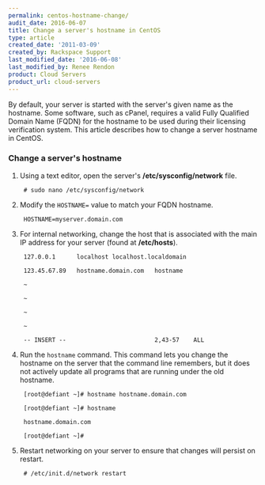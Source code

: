 ```yaml
---
permalink: centos-hostname-change/
audit_date: 2016-06-07
title: Change a server's hostname in CentOS
type: article
created_date: '2011-03-09'
created_by: Rackspace Support
last_modified_date: '2016-06-08'
last_modified_by: Renee Rendon
product: Cloud Servers
product_url: cloud-servers
---
```


By default, your server is started with the server's given name as the
hostname. Some software, such as cPanel, requires a valid Fully
Qualified Domain Name (FQDN) for the hostname to be used during their
licensing verification system. This article describes how to change a
server hostname in CentOS.

### Change a server's hostname

1.  Using a text editor, open the server's **/etc/sysconfig/network** file.

         # sudo nano /etc/sysconfig/network

2.  Modify the `HOSTNAME=` value to match your FQDN hostname.

         HOSTNAME=myserver.domain.com

3.  For internal networking, change the host that is associated with the
    main IP address for your server (found at **/etc/hosts**).

         127.0.0.1      localhost localhost.localdomain
    
         123.45.67.89   hostname.domain.com   hostname
    
         ~
    
         ~
    
         ~
    
         ~
    
         -- INSERT --                         2,43-57    ALL

4.  Run the `hostname` command. This command lets you change the
    hostname on the server that the command line remembers, but it does
    not actively update all programs that are running under the
    old hostname.

         [root@defiant ~]# hostname hostname.domain.com
    
         [root@defiant ~]# hostname
    
         hostname.domain.com
    
         [root@defiant ~]#

5.  Restart networking on your server to ensure that changes will
    persist on restart.

         # /etc/init.d/network restart
